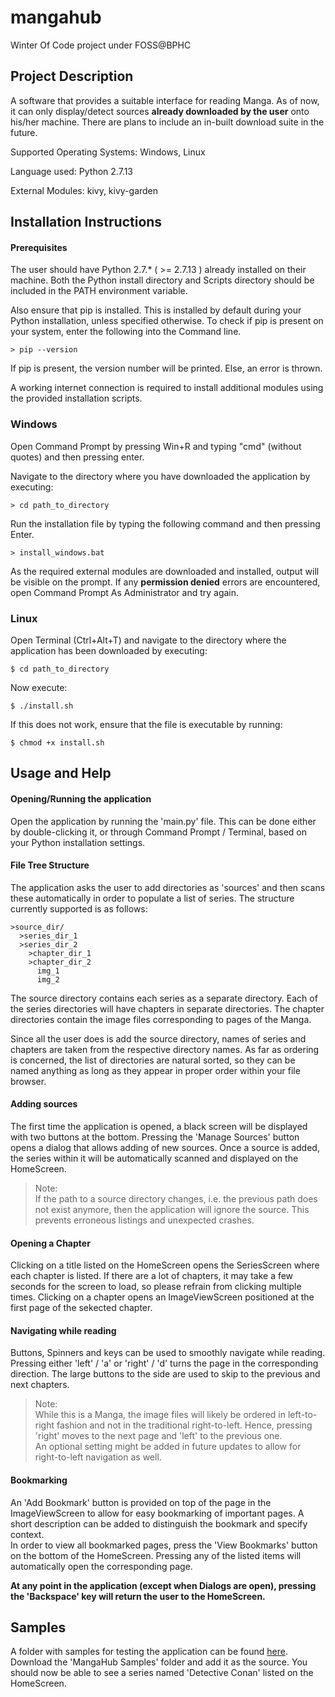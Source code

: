 # mangahub
Winter Of Code project under FOSS@BPHC

## Project Description
A software that provides a suitable interface for reading Manga. As of now, it can only display/detect sources **already downloaded by the user** onto his/her machine. There are plans to include an in-built download suite in the future.

Supported Operating Systems: Windows, Linux

Language used: Python 2.7.13

External Modules: kivy, kivy-garden
## Installation Instructions
#### Prerequisites
The user should have Python 2.7.* ( >= 2.7.13 ) already installed on their machine. Both the Python install directory and Scripts directory should be included in the PATH environment variable.

Also ensure that pip is installed. This is installed by default during your Python installation, unless specified otherwise. To check if pip is present on your system, enter the following into the Command line.
```
> pip --version
```
If pip is present, the version number will be printed. Else, an error is thrown.

A working internet connection is required to install additional modules using the provided installation scripts.
### Windows
 Open Command Prompt by pressing Win+R and typing "cmd" (without quotes) and then pressing enter.

 Navigate to the directory where you have downloaded the application by executing:
```
> cd path_to_directory
```
Run the installation file by typing the following command and then pressing Enter.
```
> install_windows.bat
```
As the required external modules are downloaded and installed, output will be visible on the prompt. If any **permission denied** errors are encountered, open Command Prompt As Administrator and try again.

### Linux
Open Terminal (Ctrl+Alt+T) and navigate to the directory where the application has been downloaded by executing:
```
$ cd path_to_directory
```
Now execute:
```
$ ./install.sh
```
If this does not work, ensure that the file is executable by running:
```
$ chmod +x install.sh
```

## Usage and Help
#### Opening/Running the application
Open the application by running the 'main.py' file. This can be done either by double-clicking it, or through Command Prompt / Terminal, based on your Python installation settings.

#### File Tree Structure
The application asks the user to add directories as 'sources' and then scans these automatically in order to populate a list of series. The structure currently supported is as follows:
```
>source_dir/
  >series_dir_1
  >series_dir_2
    >chapter_dir_1
    >chapter_dir_2
      img_1
      img_2
```
The source directory contains each series as a separate directory. Each of the series directories will have chapters in separate directories. The chapter directories contain the image files corresponding to pages of the Manga.

Since all the user does is add the source directory, names of series and chapters are taken from the respective directory names. As far as ordering is concerned, the list of directories are natural sorted, so they can be named anything as long as they appear in proper order within your file browser.

#### Adding sources
The first time the application is opened, a black screen will be displayed with two buttons at the bottom. Pressing the 'Manage Sources' button opens a dialog that allows adding of new sources. Once a source is added, the series within it will be automatically scanned and displayed on the HomeScreen.
>Note:<br>If the path to a source directory changes, i.e. the previous path does not exist anymore, then the application will ignore the source. This prevents erroneous listings and unexpected crashes.

#### Opening a Chapter
Clicking on a title listed on the HomeScreen opens the SeriesScreen where each chapter is listed. If there are a lot of chapters, it may take a few seconds for the screen to load, so please refrain from clicking multiple times. Clicking on a chapter opens an ImageViewScreen positioned at the first page of the sekected chapter.

#### Navigating while reading
Buttons, Spinners and keys can be used to smoothly navigate while reading. Pressing either 'left' / 'a' or 'right' / 'd' turns the page in the corresponding direction. The large buttons to the side are used to skip to the previous and next chapters.
>Note:<br>
While this is a Manga, the image files will likely be ordered in left-to-right fashion and not in the traditional right-to-left. Hence, pressing 'right' moves to the next page and 'left' to the previous one.<br>
An optional setting might be added in future updates to allow for right-to-left navigation as well.

#### Bookmarking
An 'Add Bookmark' button is provided on top of the page in the ImageViewScreen to allow for easy bookmarking of important pages. A short description can be added to distinguish the bookmark and specify context.<br>
In order to view all bookmarked pages, press the 'View Bookmarks' button on the bottom of the HomeScreen. Pressing any of the listed items will automatically open the corresponding page.

**At any point in the application (except when Dialogs are open), pressing the 'Backspace' key will return the user to the HomeScreen.**

## Samples
A folder with samples for testing the application can be found [here](https://drive.google.com/drive/folders/0B7lmcKGeLFy2T1VRU2Y4WTJfb28?usp=sharing). Download the 'MangaHub Samples' folder and add it as the source. You should now be able to see a series named 'Detective Conan' listed on the HomeScreen.
